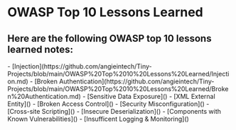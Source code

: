<h1>OWASP Top 10 Lessons Learned</h1>

<h2>Here are the following OWASP top 10 lessons learned notes: </h2>
- [Injection](https://github.com/angieintech/Tiny-Projects/blob/main/OWASP%20Top%2010%20Lessons%20Learned/Injection.md)
- [Broken Authentication](https://github.com/angieintech/Tiny-Projects/blob/main/OWASP%20Top%2010%20Lessons%20Learned/Broken%20Authentication.md)
- [Sensitive Data Exposure]()
- [XML External Entity]()
- [Broken Access Control]()
- [Security Misconfiguration]()
- [Cross-site Scripting]()
- [Insecure Deserialization]()
- [Components with Known Vulnerabilities]()
- [Insufficent Logging & Monitoring]()
